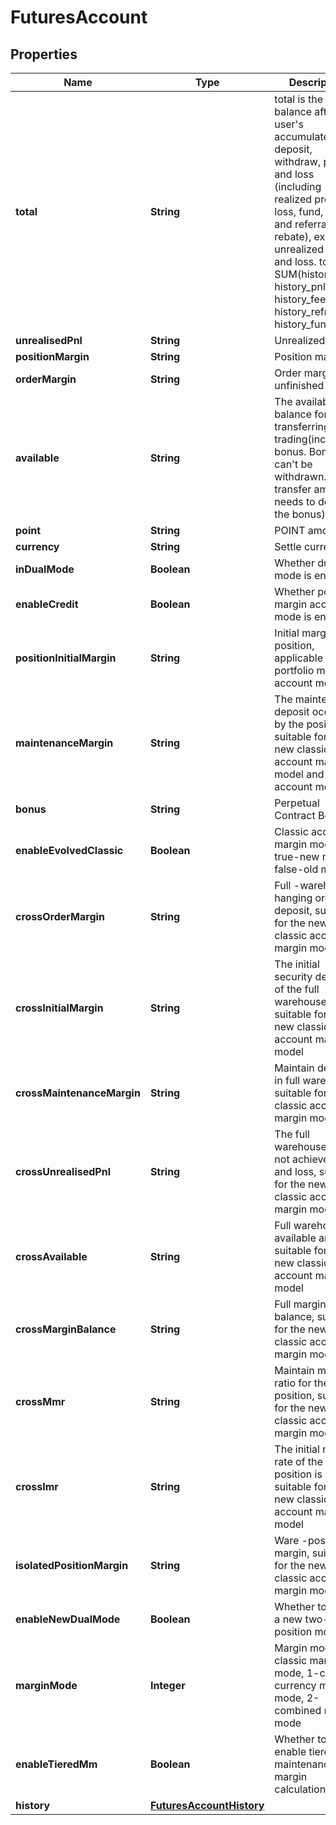 
# FuturesAccount

## Properties

Name | Type | Description | Notes
------------ | ------------- | ------------- | -------------
**total** | **String** | total is the balance after the user&#39;s accumulated deposit, withdraw, profit and loss (including realized profit and loss, fund, fee and referral rebate), excluding unrealized profit and loss.  total &#x3D; SUM(history_dnw, history_pnl, history_fee, history_refr, history_fund) |  [optional]
**unrealisedPnl** | **String** | Unrealized PNL. |  [optional]
**positionMargin** | **String** | Position margin. |  [optional]
**orderMargin** | **String** | Order margin of unfinished orders. |  [optional]
**available** | **String** | The available balance for transferring or trading(including bonus. Bonus can&#39;t be withdrawn. The transfer amount needs to deduct the bonus) |  [optional]
**point** | **String** | POINT amount. |  [optional]
**currency** | **String** | Settle currency. |  [optional]
**inDualMode** | **Boolean** | Whether dual mode is enabled. |  [optional]
**enableCredit** | **Boolean** | Whether portfolio margin account mode is enabled. |  [optional]
**positionInitialMargin** | **String** | Initial margin position, applicable to the portfolio margin account model. |  [optional]
**maintenanceMargin** | **String** | The maintenance deposit occupied by the position is suitable for the new classic account margin model and unified account model |  [optional]
**bonus** | **String** | Perpetual Contract Bonus. |  [optional]
**enableEvolvedClassic** | **Boolean** | Classic account margin mode, true-new mode, false-old mode. |  [optional]
**crossOrderMargin** | **String** | Full -warehouse hanging order deposit, suitable for the new classic account margin model |  [optional]
**crossInitialMargin** | **String** | The initial security deposit of the full warehouse is suitable for the new classic account margin model |  [optional]
**crossMaintenanceMargin** | **String** | Maintain deposit in full warehouse, suitable for new classic account margin models |  [optional]
**crossUnrealisedPnl** | **String** | The full warehouse does not achieve profit and loss, suitable for the new classic account margin model |  [optional]
**crossAvailable** | **String** | Full warehouse available amount, suitable for the new classic account margin model |  [optional]
**crossMarginBalance** | **String** | Full margin balance, suitable for the new classic account margin model. |  [optional]
**crossMmr** | **String** | Maintain margin ratio for the full position, suitable for the new classic account margin model |  [optional]
**crossImr** | **String** | The initial margin rate of the full position is suitable for the new classic account margin model |  [optional]
**isolatedPositionMargin** | **String** | Ware -position margin, suitable for the new classic account margin model. |  [optional]
**enableNewDualMode** | **Boolean** | Whether to open a new two-way position mode. |  [optional]
**marginMode** | **Integer** | Margin mode, 0-classic margin mode, 1-cross-currency margin mode, 2-combined margin mode |  [optional]
**enableTieredMm** | **Boolean** | Whether to enable tiered maintenance margin calculation. |  [optional]
**history** | [**FuturesAccountHistory**](FuturesAccountHistory.md) |  |  [optional]

